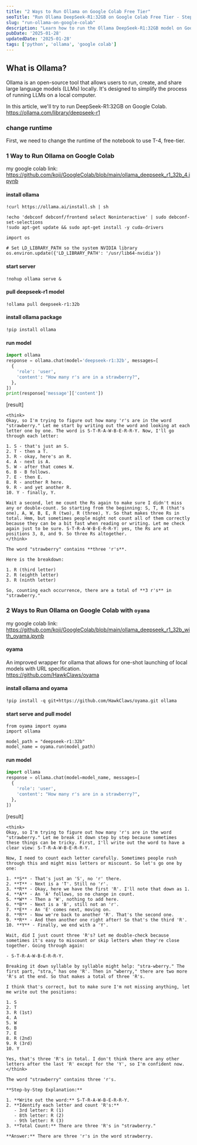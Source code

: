 ```yaml
---
title: "2 Ways to Run Ollama on Google Colab Free Tier"
seoTitle: "Run Ollama DeepSeek-R1:32GB on Google Colab Free Tier - Step-by-Step Guide"
slug: "run-ollama-on-google-colab"
description: "Learn how to run the Ollama DeepSeek-R1:32GB model on Google Colab's free tier. Explore two methods: direct installation and using the Oyama wrapper for an improved workflow. Includes step-by-step instructions and code snippets."
pubDate: '2025-01-28'
updatedDate: '2025-01-28'
tags: ['python', 'ollama', 'google colab']
---
```


## What is Ollama?
Ollama is an open-source tool that allows users to run, create, and share large language models (LLMs) locally. It's designed to simplify the process of running LLMs on a local computer. 

In this article, we'll try to run DeepSeek-R1:32GB on Google Colab.  
https://ollama.com/library/deepseek-r1  

### change runtime
First, we need to change the runtime of the notebook to use T-4, free-tier.  

### 1 Way to Run Ollama on Google Colab
my google colab link: https://github.com/koji/GoogleColab/blob/main/ollama_deepseek_r1_32b_4.ipynb
#### install ollama
```shell
!curl https://ollama.ai/install.sh | sh

!echo 'debconf debconf/frontend select Noninteractive' | sudo debconf-set-selections
!sudo apt-get update && sudo apt-get install -y cuda-drivers

import os

# Set LD_LIBRARY_PATH so the system NVIDIA library
os.environ.update({'LD_LIBRARY_PATH': '/usr/lib64-nvidia'})
```

#### start server
```shell
!nohup ollama serve &
```

#### pull deepseek-r1 model
```shell
!ollama pull deepseek-r1:32b
```

#### install ollama package
```shell
!pip install ollama
```

#### run model
```python
import ollama
response = ollama.chat(model='deepseek-r1:32b', messages=[
  {
    'role': 'user',
    'content': "How many r's are in a strawberry?",
  },
])
print(response['message']['content'])
```

[result]
```shell
<think>
Okay, so I'm trying to figure out how many 'r's are in the word "strawberry." Let me start by writing out the word and looking at each letter one by one. The word is S-T-R-A-W-B-E-R-R-Y. Now, I'll go through each letter:

1. S - that's just an S.
2. T - then a T.
3. R - okay, here's an R.
4. A - next is A.
5. W - after that comes W.
6. B - B follows.
7. E - then E.
8. R - another R here.
9. R - and yet another R.
10. Y - finally, Y.

Wait a second, let me count the Rs again to make sure I didn't miss any or double-count. So starting from the beginning: S, T, R (that's one), A, W, B, E, R (two), R (three), Y. So that makes three Rs in total. Hmm, but sometimes people might not count all of them correctly because they can be a bit fast when reading or writing. Let me check again just to be sure. S-T-R-A-W-B-E-R-R-Y: yes, the Rs are at positions 3, 8, and 9. So three Rs altogether.
</think>

The word "strawberry" contains **three 'r's**. 

Here is the breakdown:

1. R (third letter)
2. R (eighth letter)
3. R (ninth letter)

So, counting each occurrence, there are a total of **3 r's** in "strawberry."
```


### 2 Ways to Run Ollama on Google Colab with `oyama`
my google colab link: https://github.com/koji/GoogleColab/blob/main/ollama_deepseek_r1_32b_with_oyama.ipynb
#### oyama 
An improved wrapper for ollama that allows for one-shot launching of local models with URL specification.  
https://github.com/HawkClaws/oyama  

#### install ollama and oyama
```shell
!pip install -q git+https://github.com/HawkClaws/oyama.git ollama
```

#### start serve and pull model
```shell
from oyama import oyama
import ollama

model_path = "deepseek-r1:32b"
model_name = oyama.run(model_path)
```

#### run model
```python
import ollama
response = ollama.chat(model=model_name, messages=[
  {
    'role': 'user',
    'content': "How many r's are in a strawberry?",
  },
])
```

[result]

```shell
<think>
Okay, so I'm trying to figure out how many 'r's are in the word "strawberry." Let me break it down step by step because sometimes these things can be tricky. First, I'll write out the word to have a clear view: S-T-R-A-W-B-E-R-R-Y.

Now, I need to count each letter carefully. Sometimes people rush through this and might miss letters or miscount. So let's go one by one:

1. **S** - That's just an 'S', no 'r' there.
2. **T** - Next is a 'T'. Still no 'r'.
3. **R** - Okay, here we have the first 'R'. I'll note that down as 1.
4. **A** - An 'A' follows, so no change in count.
5. **W** - Then a 'W', nothing to add here.
6. **B** - Next is a 'B', still not an 'r'.
7. **E** - An 'E' comes next, moving on.
8. **R** - Now we're back to another 'R'. That's the second one.
9. **R** - And then another one right after! So that's the third 'R'.
10. **Y** - Finally, we end with a 'Y'.

Wait, did I just count three 'R's? Let me double-check because sometimes it's easy to miscount or skip letters when they're close together. Going through again:

- S-T-R-A-W-B-E-R-R-Y.

Breaking it down syllable by syllable might help: "stra-wberry." The first part, "stra," has one 'R'. Then in "wberry," there are two more 'R's at the end. So that makes a total of three 'R's.

I think that's correct, but to make sure I'm not missing anything, let me write out the positions:

1. S
2. T
3. R (1st)
4. A
5. W
6. B
7. E
8. R (2nd)
9. R (3rd)
10. Y

Yes, that's three 'R's in total. I don't think there are any other letters after the last 'R' except for the 'Y', so I'm confident now.
</think>

The word "strawberry" contains three 'r's.

**Step-by-Step Explanation:**

1. **Write out the word:** S-T-R-A-W-B-E-R-R-Y.
2. **Identify each letter and count 'R's:**
   - 3rd letter: R (1)
   - 8th letter: R (2)
   - 9th letter: R (3)
3. **Total Count:** There are three 'R's in "strawberry."

**Answer:** There are three 'r's in the word strawberry.
```
